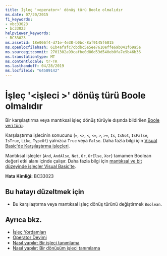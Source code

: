 ```yaml
---
title: İşleç '<operator>' dönüş türü Boole olmalıdır
ms.date: 07/20/2015
f1_keywords:
- vbc33023
- bc33023
helpviewer_keywords:
- BC33023
ms.assetid: 18e066f4-d71e-4e38-b0bc-8af9145f6015
ms.openlocfilehash: 61b4afafc7cbdbc5e5ee7610effe69b041f69a5e
ms.sourcegitcommit: 2701302a99cafbe0d86d53d540eb0fa7e9b46b36
ms.translationtype: MT
ms.contentlocale: tr-TR
ms.lasthandoff: 04/28/2019
ms.locfileid: "64589142"
---
```

# <a name="operator-operator-must-have-a-return-type-of-boolean"></a>İşleç '\<işleci >' dönüş türü Boole olmalıdır
Bir karşılaştırma veya mantıksal işleç dönüş türüyle dışında bildirilen [Boole veri türü](../../visual-basic/language-reference/data-types/boolean-data-type.md).  
  
 Karşılaştırma işlecinin sonucunu (`=`, `<>`, `<`, `<=`, `>`, `>=`, `Is`, `IsNot`, `IsFalse`, `IsTrue`, `Like`, `TypeOf`) yalnızca `True` veya `False`. Daha fazla bilgi için [Visual Basic'de Karşılaştırma işleçleri](../../visual-basic/programming-guide/language-features/operators-and-expressions/comparison-operators.md).  
  
 Mantıksal işleçler (`And`, `AndAlso`, `Not`, `Or`, `OrElse`, `Xor`) tamamen Boolean değeri etki alanı içinde çalışır. Daha fazla bilgi için [mantıksal ve bit düzeyinde işleçler Visual Basic'te](../../visual-basic/programming-guide/language-features/operators-and-expressions/logical-and-bitwise-operators.md).  
  
 **Hata Kimliği:** BC33023  
  
## <a name="to-correct-this-error"></a>Bu hatayı düzeltmek için  
  
- Bu karşılaştırma veya mantıksal işleç dönüş türünü değiştirmek `Boolean`.  
  
## <a name="see-also"></a>Ayrıca bkz.

- [İşleç Yordamları](../../visual-basic/programming-guide/language-features/procedures/operator-procedures.md)
- [Operator Deyimi](../../visual-basic/language-reference/statements/operator-statement.md)
- [Nasıl yapılır: Bir işleci tanımlama](../../visual-basic/programming-guide/language-features/procedures/how-to-define-an-operator.md)
- [Nasıl yapılır: Bir dönüşüm işleci tanımlama](../../visual-basic/programming-guide/language-features/procedures/how-to-define-a-conversion-operator.md)
